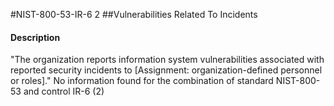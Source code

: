 #NIST-800-53-IR-6 2
##Vulnerabilities Related To Incidents
#### Description
"The organization reports information system vulnerabilities associated with reported security incidents to [Assignment: organization-defined personnel or roles]."
No information found for the combination of standard NIST-800-53 and control IR-6 (2)
